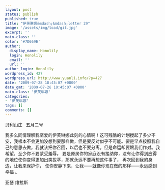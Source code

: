 ```yaml
---
layout: post
status: publish
published: true
title: "伊芙琳娜&mdash;&mdash;letter 29"
image: '/assets/img/load/git.jpg'
excerpt: ''
main-class: ''
color: '#7D669E'
author:
  display_name: Honolily
  login: Honolily
  email: ''
  url: ''
author_login: Honolily
wordpress_id: 427
wordpress_url: http://www.yuanli.info/?p=427
date: '2009-07-28 18:45:07 +0800'
date_gmt: '2009-07-28 10:45:07 +0800'
main-class: '伊芙琳娜'
categories:
- "伊芙琳娜"
tags: []
comments: []
---
```

贝利山庄&nbsp;&nbsp; 五月二号

我多么同情理解我至爱的伊芙琳娜此刻的心情啊！这可残酷的计划搅起了多少不安，我根本不会更加没想到要那样做，但是要反对似乎不可能。要是早点按照我自己的意思去做，我就该把你召回，以后也不要分离。但是命运却要跟我们作对。我希望，至少你不要蒙受羞辱， 要是原属你的家庭没有接纳你，没有让你得到应得的地位使你变得更加出类拔萃，那就永远不要再想这件事了， 再次回到我的身边，让我来保护你， 使你安静下来，让我&mdash;&mdash;就像你现在做的那样&mdash;&mdash;永远感到幸福 。

亚瑟 维拉斯

